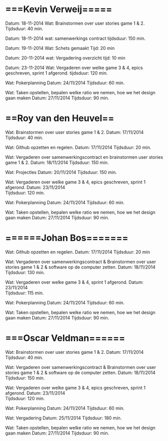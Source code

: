 ===Kevin Verweij=====
=====================
Datum:		18-11-2014
Wat: 		Brainstormen over user stories game 1 & 2. 
Tijdsduur: 	40 min.

Datum: 		18-11-2014
wat: 		samenwerkings contract
tijdsduur:	150 min.

Datum: 		19-11-2014
Wat: 		Schets gemaakt
Tijd: 		20 min

Datum:		20-11-2014
wat:		Vergadering overzicht
tijd:		10 min

Datum:		23-11-2014
Wat:		Vergaderen over welke game 3 & 4, epics geschreven, sprint 1 afgerond.
tijdsduur:	120 min.	

Wat:		Pokerplanning
Datum: 		24/11/2014
Tijdsduur: 	60 min. 	

Wat:		Taken opstellen, bepalen welke ratio we nemen, hoe we het design gaan maken
Datum: 		27/11/2014
Tijdsduur: 	90 min. 


==Roy van den Heuvel==
======================
Wat: 		Brainstormen over user stories game 1 & 2. 
Datum:		17/11/2014
Tijdsduur: 	40 min.

Wat: 		Github opzetten en regelen.
Datum: 		17/11/2014
Tijdsduur:	20 min.

Wat:		Vergaderen over samenwerkingscontract en brainstormen user stories game 1 & 2.
Datum: 		18/11/2014
Tijdsduur:	150 min. 

Wat: 		Projectles
Datum:		20/11/2014
Tijdsduur:	150 min. 

Wat:		Vergaderen over welke game 3 & 4, epics geschreven, sprint 1 afgerond.
Datum: 		23/11/2014	
Tijdsduur:	120 min.

Wat:		Pokerplanning
Datum: 		24/11/2014
Tijdsduur: 	60 min. 

Wat:		Taken opstellen, bepalen welke ratio we nemen, hoe we het design gaan maken
Datum: 		27/11/2014
Tijdsduur: 	90 min. 


======Johan Bos=======
======================
Wat: 		Github opzetten en regelen.
Datum:		17/11/2014
Tijdsduur:	20 min

Wat: 		Vergaderen over samenwerkingscontract & Brainstormen over user stories game 1 & 2 & software op de computer zetten.
Datum:		18/11/2014
Tijdsduur:	130 min.

Wat:		Vergaderen over welke game 3 & 4, sprint 1 afgerond.
Datum: 		23/11/2014	
Tijdsduur:	115 min.

Wat:		Pokerplanning
Datum: 		24/11/2014
Tijdsduur: 	60 min. 

Wat:		Taken opstellen, bepalen welke ratio we nemen, hoe we het design gaan maken
Datum: 		27/11/2014
Tijdsduur: 	90 min. 


===Oscar Veldman======
======================
Wat: 		Brainstormen over user stories game 1 & 2. 
Datum:		17/11/2014
Tijdsduur: 	40 min.

Wat: 		Vergaderen over samenwerkingscontract & Brainstormen over user stories game 1 & 2 & software op de computer zetten.
Datum:		18/11/2014
Tijdsduur:	150 min.

Wat:		Vergaderen over welke game 3 & 4, epics geschreven, sprint 1 afgerond.
Datum: 		23/11/2014	
Tijdsduur:	120 min.

Wat:		Pokerplanning
Datum: 		24/11/2014
Tijdsduur: 	60 min. 

Wat: 		Vergadering
Datum:		25/11/2014
Tijdsduur:	180 min.

Wat:		Taken opstellen, bepalen welke ratio we nemen, hoe we het design gaan maken
Datum: 		27/11/2014
Tijdsduur: 	90 min. 

